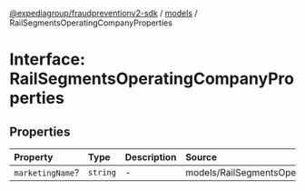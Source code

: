 [@expediagroup/fraudpreventionv2-sdk](../../index.md) / [models](../index.md) / RailSegmentsOperatingCompanyProperties

# Interface: RailSegmentsOperatingCompanyProperties

## Properties

| Property | Type | Description | Source |
| :------ | :------ | :------ | :------ |
| `marketingName`? | `string` | - | models/RailSegmentsOperatingCompany.ts:42 |

